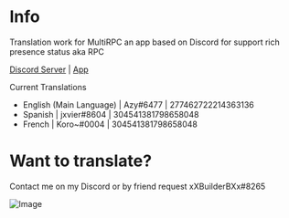 # Info
Translation work for MultiRPC an app based on Discord for support rich presence status aka RPC

[Discord Server](https://discord.gg/susQ6XA) | [App](https://multirpc.blazedev.me)

Current Translations
- English (Main Language) | Azy#6477 | 277462722214363136
- Spanish | jxvier#8604 | 304541381798658048
- French | Koro~#0004 | 304541381798658048

# Want to translate?
Contact me on my Discord or by friend request xXBuilderBXx#8265

![Image](https://i.imgur.com/FgrdIAU.png)
